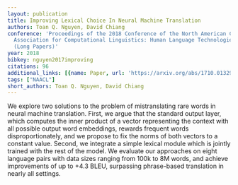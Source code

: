 ```yaml
---
layout: publication
title: Improving Lexical Choice In Neural Machine Translation
authors: Toan Q. Nguyen, David Chiang
conference: 'Proceedings of the 2018 Conference of the North American Chapter of the
  Association for Computational Linguistics: Human Language Technologies, Volume 1
  (Long Papers)'
year: 2018
bibkey: nguyen2017improving
citations: 96
additional_links: [{name: Paper, url: 'https://arxiv.org/abs/1710.01329'}]
tags: ["NAACL"]
short_authors: Toan Q. Nguyen, David Chiang
---
```

We explore two solutions to the problem of mistranslating rare words in
neural machine translation. First, we argue that the standard output layer,
which computes the inner product of a vector representing the context with all
possible output word embeddings, rewards frequent words disproportionately, and
we propose to fix the norms of both vectors to a constant value. Second, we
integrate a simple lexical module which is jointly trained with the rest of the
model. We evaluate our approaches on eight language pairs with data sizes
ranging from 100k to 8M words, and achieve improvements of up to +4.3 BLEU,
surpassing phrase-based translation in nearly all settings.